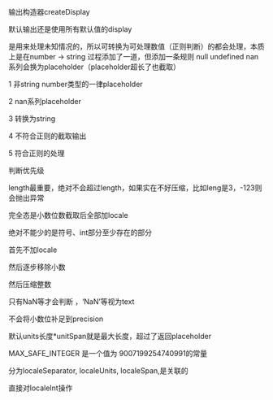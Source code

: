 输出构造器createDisplay

默认输出还是使用所有默认值的display



是用来处理未知情况的，所以可转换为可处理数值（正则判断）的都会处理，本质上是在number -> string 过程添加了一道，但添加一条规则 null undefined nan系列会换为placeholder（placeholder超长了也截取）

1 非string number类型的一律placeholder

2 nan系列placeholder

3 转换为string

4 不符合正则的截取输出

5 符合正则的处理



判断优先级

length最重要，绝对不会超过length，如果实在不好压缩，比如leng是3，-123则会抛出异常

完全态是小数位数截取后全部加locale

绝对不能少的是符号、int部分至少存在的部分



首先不加locale

然后逐步移除小数

然后压缩整数



只有NaN等才会判断 ，‘NaN’等视为text

不会将小数位补足到precision

默认units长度*unitSpan就是最大长度，超过了返回placeholder

MAX_SAFE_INTEGER 是一个值为 9007199254740991的常量



分为localeSeparator, localeUnits, localeSpan,是关联的

直接对localeInt操作